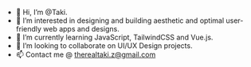 - 👋 Hi, I’m @Taki.
- 👀 I’m interested in designing and building aesthetic and optimal user-friendly web apps and designs.
- 🌱 I’m currently learning JavaScript, TailwindCSS and Vue.js.
- 💞️ I’m looking to collaborate on UI/UX Design projects.
- 📫 Contact me @ therealtaki.z@gmail.com

<!---
Taki/Taki-FE is a ✨ special ✨ repository because its `README.md` (this file) appears on your GitHub profile.
You can click the Preview link to take a look at your changes.
--->
